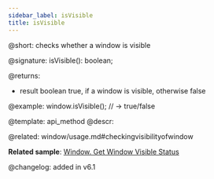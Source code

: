 ```yaml
---
sidebar_label: isVisible
title: isVisible
---          
```


@short: checks whether a window is visible

@signature: isVisible(): boolean;

@returns: 
- result	boolean		true, if a window is visible, otherwise false 

@example:
window.isVisible(); // -> true/false

@template: api_method
@descr:


@related: window/usage.md#checkingvisibilityofwindow

**Related sample**: [Window. Get Window Visible Status](https://snippet.dhtmlx.com/woz5c09h)



@changelog: added in v6.1